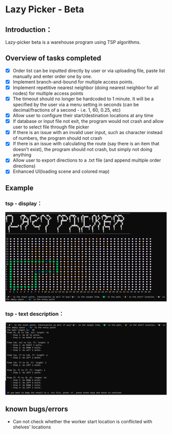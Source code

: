 # Lazy Picker - Beta

## Introduction：

Lazy-picker beta is a warehouse program using TSP algorithms. 

## Overview of tasks completed

- [x] Order list can be inputted directly by user or via uploading file, paste list manually and enter order one by one.
- [x] Implement branch-and-bound for multiple access points.
- [x] Implement repetitive nearest neighbor (doing nearest neighbor for all nodes) for multiple access points
- [x] The timeout should no longer be hardcoded to 1 minute. It will be a specified by the user via a menu setting in seconds (can be decimal/fractions of a second - i.e. 1, 60, 0.25, etc)
- [x] Allow user to configure their start/destination locations at any time
- [x] If database or input file not exit, the program would not crash and allow user to select file through file picker
- [x] If there is an issue with an invalid user input, such as character instead of numbers, the program should not crash
- [x] If there is an issue with calculating the route (say there is an item that doesn't exist), the program should not crash, but simply not doing anything
- [x] Allow user to export directions to a .txt file (and append multiple order directions)
- [x] Enhanced UI(loading scene and colored map)

## Example

### tsp - display：

![case3](imgs\case3.png)

### tsp - text description：

![case3_text](imgs\case3_text.png)

## known bugs/errors

- Can not check whether the worker start location is conflicted with  shelves' locations